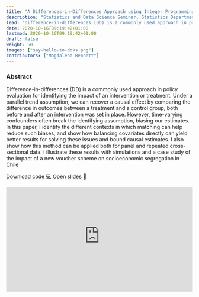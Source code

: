 ```yaml
---
title: "A Differences-in-Differences Approach using Integer Programming \U0001f34a"
description: "Statistics and Data Science Seminar, Statistics Department, UT Austin"
lead: "Difference-in-differences (DD) is a commonly used approach in policy evaluation for identifying the impact of an intervention or treatment. Under a parallel trend assumption, we can recover a causal effect by comparing the difference in outcomes between a treatment and a control group, both before and after an intervention was set in place. However, time-varying confounders often break the identifying assumption, biasing our estimates. In this paper, I identify the different contexts in which matching can help reduce such biases, and show how balancing covariates directly can yield better results for solving these issues and bound causal estimates. I also show how this method can be applied both for panel and repeated cross-sectional data. I illustrate these results with simulations and a case study of the impact of a new voucher scheme on socioeconomic segregation in Chile."
date: 2020-10-16T09:19:42+01:00
lastmod: 2020-10-16T09:19:42+01:00
draft: false
weight: 50
images: ["say-hello-to-doks.png"]
contributors: ["Magdalena Bennett"]
---
```


<h3> Abstract </h3>

Difference-in-differences (DD) is a commonly used approach in policy evaluation for identifying the impact of an intervention or treatment. Under a parallel trend assumption, we can recover a causal effect by comparing the difference in outcomes between a treatment and a control group, both before and after an intervention was set in place. However, time-varying confounders often break the identifying assumption, biasing our estimates. In this paper, I identify the different contexts in which matching can help reduce such biases, and show how balancing covariates directly can yield better results for solving these issues and bound causal estimates. I also show how this method can be applied both for panel and repeated cross-sectional data. I illustrate these results with simulations and a case study of the impact of a new voucher scheme on socioeconomic segregation in Chile


<head>
<meta charset="UTF-8">
</head>

<a class="btn btn-link btn-sm px-4 mb-2" href='{{ "https://github.com/maibennett/presentations/blob/main/content/sds_20201016/mbennett_did.Rmd" | absURL }}' role="button"> Download code &#128187;</a>
<a class="btn btn-link btn-sm px-4 mb-2" href='{{ "https://raw.githack.com/maibennett/presentations/main/content/sds_20201016/mbennett_did.html" | absURL }}' role="button"> Open slides &#128194;</a>

<style>
.resp-container {
    position: relative;
    overflow: hidden;
    padding-top: 56.25%;
}

.testiframe {
    position: absolute;
    top: 0;
    left: 0;
    width: 100%;
    height: 100%;
    border: 0;
}
</style>

<div class="resp-container">
    <iframe class="testiframe" src="https://maibennettslides.netlify.app/presentations/sds_20201016/mbennett_did">
      Oops! Your browser doesn't support this.
    </iframe>
</div>